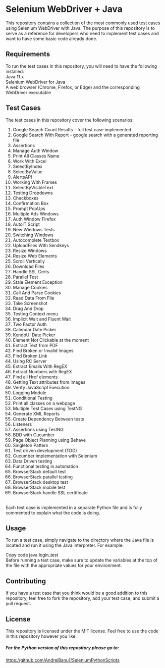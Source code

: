 # Selenium WebDriver + Java
This repository contains a collection of the most commonly used test cases using Selenium WebDriver with Java. The purpose of this repository is to serve as a reference for developers who need to implement test cases and want to have some basic code already done.

## Requirements <br>
To run the test cases in this repository, you will need to have the following installed: <br>
Java 11.x <br>
Selenium WebDriver for Java<br> 
A web browser (Chrome, Firefox, or Edge) and the corresponding WebDriver executable<br>

## Test Cases 
The test cases in this repository cover the following scenarios:<br>
1. Google Search Count Results - full test case implemented <br>
2. Google Search With Report - google search with a generated reporting file <br>
3. Assertions <br>
4. Manage Auth Window <br>
5. Print All Classes Name <br>
6. Work With Excel <br>
7. SelectByIndex <br>
8. SelectByValue <br>
9. AlertsAPI <br>
10. Working With Frames <br>
11. SelectByVisibleText <br>
12. Testing Dropdowns <br>
13. Checkboxes <br>
14. Confirmation Box <br>
15. Prompt PopUps <br>
16. Multiple Ads Windows <br>
17. Auth Window Firefox <br>
18. AutolT Script <br>
19. New Windows Tests <br>
20. Switching Windows <br>
21. Autocomplete Textbox <br>
22. UploadFiles With Sendkeys <br>
23. Resize Windows <br>
24. Resize Web Elements <br>
25. Scroll Vertically<br>
26. Download Files<br>
27. Handle SSL Certs <br>
28. Parallel Test<br>
29. Stale Element Exception<br>
30. Manage Cookies<br>
31. Call And Parse Cookies <br>
32. Read Data From File <br>
33. Take Screenshot <br>
34. Drag And Drop<br>
35. Testing Context menu <br>
36. Implicit Wait and Fluent Wait <br>
37. Two Factor Auth <br>
38. Calendar Date Picker <br>
39. KendoUI Date Picker <br>
40. Element Not Clickable at the moment <br>
41. Extract Text from PDF <br>
42. Find Broken or Invalid Images <br>
43. Find Broken Link <br>
44. Using RC Server <br>
45. Extract Emails With RegEX <br>
46. Extract Numbers with RegEX <br>
47. Find all Href elements <br>
48. Getting Text attributes from Images <br>
49. Verify JavaScript Execution <br>
50. Logging Module <br>
51. Conditional Testing <br>
52. Print all classes on a webpage <br>
53. Multiple Test Cases using TestNG <br>
54. Generate XML Reports <br>
55. Create Dependency Between tests <br>
56. Listeners <br>
57. Assertions using TestNG <br>
58. BDD with Cucumber <br>
59. Page Object Planning using Behave <br>
60. Singleton Pattern <br>
61. Test driven development (TDD) <br>
62. Cucumber implementation with Selenium <br>
63. Data Driven testing <br>
64. Functional testing in automation <br>
65. BrowserStack default test <br>
66. BrowserStack parallel testing <br>
67. BrowserStack desktop test <br>
68. BrowserStack mobile test <br>
69. BrowserStack handle SSL certificate <br>
<br>
Each test case is implemented in a separate Python file and is fully commented to explain what the code is doing.

## Usage 
To run a test case, simply navigate to the directory where the Java file is located and run it using the Java interpreter. For example:

Copy code 
java login_test <br>
Before running a test case, make sure to update the variables at the top of the file with the appropriate values for your environment.
<br>

## Contributing
If you have a test case that you think would be a good addition to this repository, feel free to fork the repository, add your test case, and submit a pull request.

## License 
This repository is licensed under the MIT license. Feel free to use the code in this repository however you like.

##### For the Python version of this repository please go to: <br>
https://github.com/AndreiBanu1/SeleniumPythonScripts
